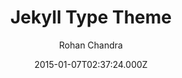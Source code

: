 ---
title: Jekyll Type Theme
github: https://github.com/rohanchandra/type-theme
demo: https://rohanchandra.github.io/type-theme/
author: Rohan Chandra
ssg:
  - Jekyll
cms:
  - Markdown
date: 2015-01-07T02:37:24.000Z
description: >-
  A free and open-source Jekyll theme with responsive design. Great for blogs
  and easy to customize.
draft: true
publish_date: '2015-01-07T02:37:24Z'
update_date: '2019-07-22T04:20:13Z'
github_star: 683
github_fork: 562
---